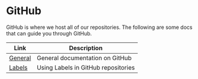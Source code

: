 # GitHub

GitHub is where we host all of our repositories. The following are some docs that
can guide you through GitHub.

| Link | Description |
| --- | --- |
| [General](General.md) | General documentation on GitHub |
| [Labels](Labels.md) | Using Labels in GitHub repositories |